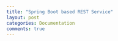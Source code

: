 ```yaml
---
title: "Spring Boot based REST Service"
layout: post
categories: Documentation
comments: true
---
```



